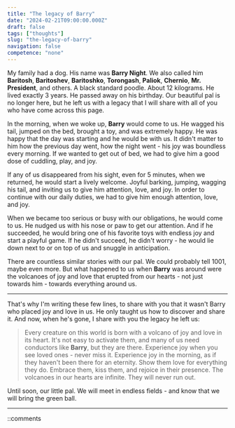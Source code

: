 ```yaml
---
title: "The legacy of Barry"
date: "2024-02-21T09:00:00.000Z"
draft: false
tags: ["thoughts"]
slug: "the-legacy-of-barry"
navigation: false
competence: "none"
---
```


My family had a dog. His name was **Barry Night**. We also called him **Baritosh**, **Baritoshev**, **Baritoshko**, **Torongash**, **Paliok**, **Chernio**, **Mr. President**, and others. A black standard poodle. About 12 kilograms. He lived exactly 3 years. He passed away on his birthday. Our beautiful pal is no longer here, but he left us with a legacy that I will share with all of you who have come across this page.

<!--more-->

In the morning, when we woke up, **Barry** would come to us. He wagged his tail, jumped on the bed, brought a toy, and was extremely happy. He was happy that the day was starting and he would be with us. It didn't matter to him how the previous day went, how the night went - his joy was boundless every morning. If we wanted to get out of bed, we had to give him a good dose of cuddling, play, and joy.

If any of us disappeared from his sight, even for 5 minutes, when we returned, he would start a lively welcome. Joyful barking, jumping, wagging his tail, and inviting us to give him attention, love, and joy. In order to continue with our daily duties, we had to give him enough attention, love, and joy.

When we became too serious or busy with our obligations, he would come to us. He nudged us with his nose or paw to get our attention. And if he succeeded, he would bring one of his favorite toys with endless joy and start a playful game. If he didn't succeed, he didn't worry - he would lie down next to or on top of us and snuggle in anticipation.

There are countless similar stories with our pal. We could probably tell 1001, maybe even more. But what happened to us when **Barry** was around were the volcanoes of joy and love that erupted from our hearts - not just towards him - towards everything around us.

---

That's why I'm writing these few lines, to share with you that it wasn't Barry who placed joy and love in us. He only taught us how to discover and share it. And now, when he's gone, I share with you the legacy he left us:


> Every creature on this world is born with a volcano of joy and love in its heart. It's not easy to activate them, and many of us need conductors like **Barry**, but they are there. Experience joy when you see loved ones - never miss it. Experience joy in the morning, as if they haven't been there for an eternity. Show them love for everything they do. Embrace them, kiss them, and rejoice in their presence. The volcanoes in our hearts are infinite. They will never run out.

Until soon, our little pal. We will meet in endless fields - and know that we will bring the green ball.

---

::comments
